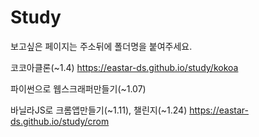 # Study

보고싶은 페이지는 주소뒤에 폴더명을 붙여주세요.

코코아클론(~1.4)
https://eastar-ds.github.io/study/kokoa

파이썬으로 웹스크래퍼만들기(~1.07)

바닐라JS로 크롬앱만들기(~1.11), 챌린지(~1.24)
https://eastar-ds.github.io/study/crom

